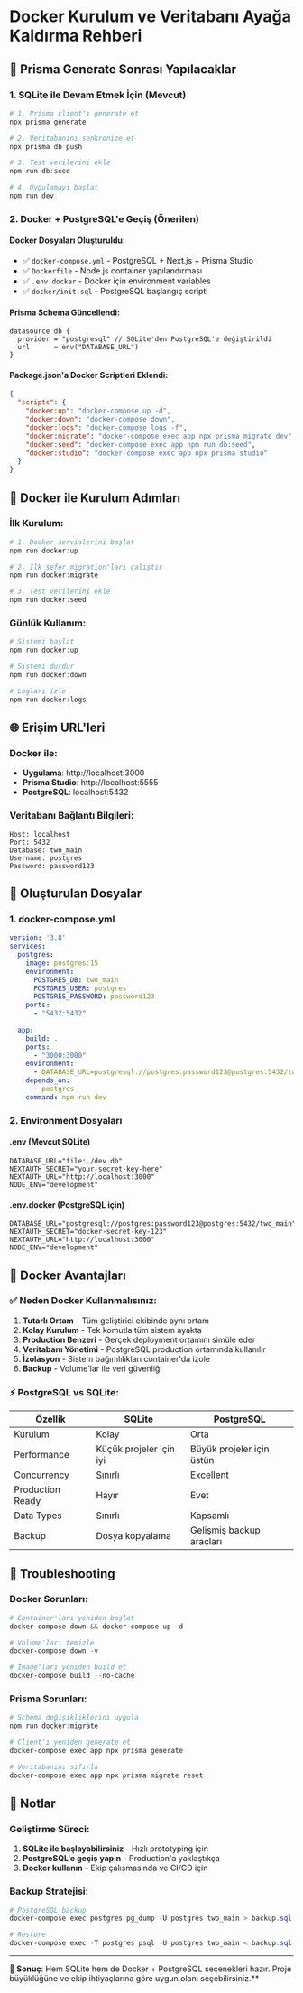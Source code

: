 # Docker Kurulum ve Veritabanı Ayağa Kaldırma Rehberi

## 🎯 Prisma Generate Sonrası Yapılacaklar

### 1. SQLite ile Devam Etmek İçin (Mevcut)
```powershell
# 1. Prisma client'ı generate et
npx prisma generate

# 2. Veritabanını senkronize et
npx prisma db push

# 3. Test verilerini ekle
npm run db:seed

# 4. Uygulamayı başlat
npm run dev
```

### 2. Docker + PostgreSQL'e Geçiş (Önerilen)

#### Docker Dosyaları Oluşturuldu:
- ✅ `docker-compose.yml` - PostgreSQL + Next.js + Prisma Studio
- ✅ `Dockerfile` - Node.js container yapılandırması
- ✅ `.env.docker` - Docker için environment variables
- ✅ `docker/init.sql` - PostgreSQL başlangıç scripti

#### Prisma Schema Güncellendi:
```prisma
datasource db {
  provider = "postgresql" // SQLite'den PostgreSQL'e değiştirildi
  url      = env("DATABASE_URL")
}
```

#### Package.json'a Docker Scriptleri Eklendi:
```json
{
  "scripts": {
    "docker:up": "docker-compose up -d",
    "docker:down": "docker-compose down", 
    "docker:logs": "docker-compose logs -f",
    "docker:migrate": "docker-compose exec app npx prisma migrate dev",
    "docker:seed": "docker-compose exec app npm run db:seed",
    "docker:studio": "docker-compose exec app npx prisma studio"
  }
}
```

## 🚀 Docker ile Kurulum Adımları

### İlk Kurulum:
```powershell
# 1. Docker servislerini başlat
npm run docker:up

# 2. İlk sefer migration'ları çalıştır
npm run docker:migrate

# 3. Test verilerini ekle
npm run docker:seed
```

### Günlük Kullanım:
```powershell
# Sistemi başlat
npm run docker:up

# Sistemi durdur
npm run docker:down

# Logları izle
npm run docker:logs
```

## 🌐 Erişim URL'leri

### Docker ile:
- **Uygulama**: http://localhost:3000
- **Prisma Studio**: http://localhost:5555
- **PostgreSQL**: localhost:5432

### Veritabanı Bağlantı Bilgileri:
```
Host: localhost
Port: 5432
Database: two_main
Username: postgres
Password: password123
```

## 📁 Oluşturulan Dosyalar

### 1. docker-compose.yml
```yaml
version: '3.8'
services:
  postgres:
    image: postgres:15
    environment:
      POSTGRES_DB: two_main
      POSTGRES_USER: postgres
      POSTGRES_PASSWORD: password123
    ports:
      - "5432:5432"
  
  app:
    build: .
    ports:
      - "3000:3000"
    environment:
      - DATABASE_URL=postgresql://postgres:password123@postgres:5432/two_main
    depends_on:
      - postgres
    command: npm run dev
```

### 2. Environment Dosyaları

#### .env (Mevcut SQLite)
```properties
DATABASE_URL="file:./dev.db"
NEXTAUTH_SECRET="your-secret-key-here"
NEXTAUTH_URL="http://localhost:3000"
NODE_ENV="development"
```

#### .env.docker (PostgreSQL için)
```properties
DATABASE_URL="postgresql://postgres:password123@postgres:5432/two_main"
NEXTAUTH_SECRET="docker-secret-key-123"
NEXTAUTH_URL="http://localhost:3000"
NODE_ENV="development"
```

## 🎯 Docker Avantajları

### ✅ Neden Docker Kullanmalısınız:
1. **Tutarlı Ortam** - Tüm geliştirici ekibinde aynı ortam
2. **Kolay Kurulum** - Tek komutla tüm sistem ayakta
3. **Production Benzeri** - Gerçek deployment ortamını simüle eder
4. **Veritabanı Yönetimi** - PostgreSQL production ortamında kullanılır
5. **İzolasyon** - Sistem bağımlılıkları container'da izole
6. **Backup** - Volume'lar ile veri güvenliği

### ⚡ PostgreSQL vs SQLite:
| Özellik | SQLite | PostgreSQL |
|---------|--------|------------|
| Kurulum | Kolay | Orta |
| Performance | Küçük projeler için iyi | Büyük projeler için üstün |
| Concurrency | Sınırlı | Excellent |
| Production Ready | Hayır | Evet |
| Data Types | Sınırlı | Kapsamlı |
| Backup | Dosya kopyalama | Gelişmiş backup araçları |

## 🔧 Troubleshooting

### Docker Sorunları:
```powershell
# Container'ları yeniden başlat
docker-compose down && docker-compose up -d

# Volume'ları temizle
docker-compose down -v

# İmage'ları yeniden build et
docker-compose build --no-cache
```

### Prisma Sorunları:
```powershell
# Schema değişikliklerini uygula
npm run docker:migrate

# Client'ı yeniden generate et
docker-compose exec app npx prisma generate

# Veritabanını sıfırla
docker-compose exec app npx prisma migrate reset
```

## 📝 Notlar

### Geliştirme Süreci:
1. **SQLite ile başlayabilirsiniz** - Hızlı prototyping için
2. **PostgreSQL'e geçiş yapın** - Production'a yaklaştıkça
3. **Docker kullanın** - Ekip çalışmasında ve CI/CD için

### Backup Stratejisi:
```powershell
# PostgreSQL backup
docker-compose exec postgres pg_dump -U postgres two_main > backup.sql

# Restore
docker-compose exec -T postgres psql -U postgres two_main < backup.sql
```

---

**🎯 Sonuç**: Hem SQLite hem de Docker + PostgreSQL seçenekleri hazır. Proje büyüklüğüne ve ekip ihtiyaçlarına göre uygun olanı seçebilirsiniz.**
